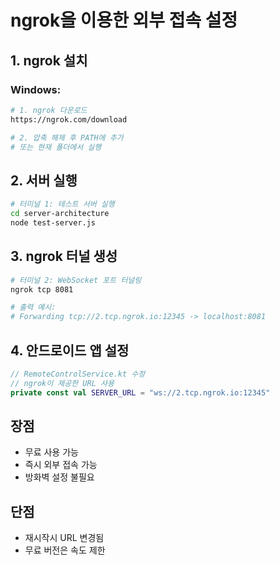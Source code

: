# ngrok을 이용한 외부 접속 설정

## 1. ngrok 설치

### Windows:
```bash
# 1. ngrok 다운로드
https://ngrok.com/download

# 2. 압축 해제 후 PATH에 추가
# 또는 현재 폴더에서 실행
```

## 2. 서버 실행

```bash
# 터미널 1: 테스트 서버 실행
cd server-architecture
node test-server.js
```

## 3. ngrok 터널 생성

```bash
# 터미널 2: WebSocket 포트 터널링
ngrok tcp 8081

# 출력 예시:
# Forwarding tcp://2.tcp.ngrok.io:12345 -> localhost:8081
```

## 4. 안드로이드 앱 설정

```kotlin
// RemoteControlService.kt 수정
// ngrok이 제공한 URL 사용
private const val SERVER_URL = "ws://2.tcp.ngrok.io:12345"
```

## 장점
- 무료 사용 가능
- 즉시 외부 접속 가능
- 방화벽 설정 불필요

## 단점
- 재시작시 URL 변경됨
- 무료 버전은 속도 제한